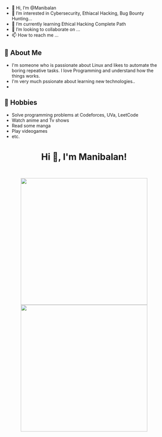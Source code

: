 - 👋 Hi, I’m @Manibalan
- 👀 I’m interested in Cybersecurity, Ethiacal Hacking, Bug Bounty Hunting...
- 🌱 I’m currently learning Ethical Hacking Complete Path
- 💞️ I’m looking to collaborate on ...
- 📫 How to reach me ...

## 💬 About Me
- I'm someone who is passionate about Linux and likes to automate the boring repeative tasks. I love Programming and understand how the things works.
- I'm very much pssionate about learning new technologies..
- 

## 📅 Hobbies
- Solve programming problems at Codeforces, UVa, LeetCode
- Watch anime and Tv shows
- Read some manga
- Play videogames
- etc.

<h1 align="center">Hi 👋, I'm Manibalan!</h1>
<br>

<p align = "center">
  <img src = "https://github-readme-stats.vercel.app/api?username=ManibalanPerumal&show_icons=true&theme=bear" width = 400>
  <img src = "https://github-readme-streak-stats.herokuapp.com?user=ManibalanPerumal&theme=dark&hide_border=true" width = 400>
</p>

<!---
ManibalanPerumal/ManibalanPerumal is a ✨ special ✨ repository because its `README.md` (this file) appears on your GitHub profile.
You can click the Preview link to take a look at your changes.
--->
